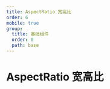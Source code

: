 ```yaml
---
title: AspectRatio 宽高比
order: 6
mobile: true
group:
  title: 基础组件
  order: 0
  path: base
---
```


# AspectRatio 宽高比

<code src="../demo/AspectRatio.tsx"></code>
<API src="../src/AspectRatio.tsx"></API>
